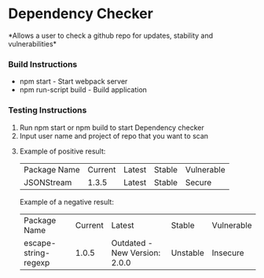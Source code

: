 <h1>Dependency Checker</h1>
    <p>*Allows a user to check a github repo for updates, stability and vulnerabilities*</p>
    
<h3>Build Instructions</h3>
<ul>
    <li>npm start - Start webpack server</li>
    <li>npm run-script build - Build application</li>
</ul>

<h3>Testing Instructions</h3>
    <ol>
        <li>Run npm start or npm build to start Dependency checker</li>
        <li>Input user name and project of repo that you want to scan</li>
        <li>
            <p>Example of positive result:</p>
            <table>
                <tr>
                    <td>Package Name</td>
                    <td>Current</td>
                    <td>Latest</td>
                    <td>Stable</td>
                    <td>Vulnerable</td>
                </tr>
                <tr>
                    <td>JSONStream</td>
                    <td>1.3.5</td>
                    <td>Latest</td>
                    <td>Stable</td>
                    <td>Secure</td>
                </tr>
            </table>
            <p>Example of a negative result:</p>
            <table>
                <tr>
                    <td>Package Name</td>
                    <td>Current</td>
                    <td>Latest</td>
                    <td>Stable</td>
                    <td>Vulnerable</td>
                </tr>
                <tr>
                    <td>escape-string-regexp</td>
                    <td>1.0.5</td>
                    <td>Outdated - New Version: 2.0.0</td>
                    <td>Unstable</td>
                    <td>Insecure</td>
                </tr>
            </table>
        </li>
    </ol>    
